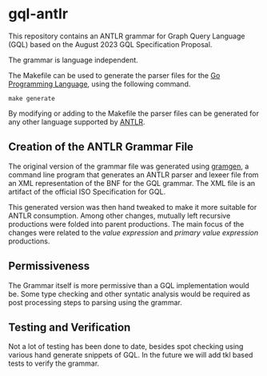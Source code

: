 # gql-antlr
This repository contains an ANTLR grammar for Graph Query Language (GQL) based on the August 2023
GQL Specification Proposal.

The grammar is language independent.

The Makefile can be used to generate the 
parser files for the [Go Programming Language](https://go.dev/), using the
following command.
```
make generate
```
By modifying or adding to the Makefile the parser files can be generated
for any other language supported by [ANTLR](https://www.antlr.org/).

## Creation of the ANTLR Grammar File
The original version of the grammar file was generated using [gramgen](https://github.com/mburbidg/gramgen),
a command line program that generates an ANTLR parser and lexeer file from an XML representation of the BNF for the GQL grammar. The XML file is
an artifact of the official ISO Specification for GQL.

This generated version was then hand tweaked to make it more suitable for
ANTLR consumption. Among other changes, mutually left recursive productions were folded into
parent productions. The main focus of the changes were related to the _value expression_
and _primary value expression_ productions.

## Permissiveness
The Grammar itself is more permissive than a GQL implementation would be. Some
type checking and other syntatic analysis would be required as post processing
steps to parsing using the grammar.

## Testing and Verification
Not a lot of testing has been done to date, besides spot checking using
various hand generate snippets of GQL. In the future we will add tkl based
tests to verify the grammar.
